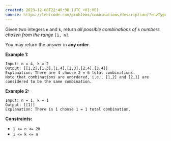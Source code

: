 ```yaml
---
created: 2023-12-08T22:46:38 (UTC +01:00)
source: https://leetcode.com/problems/combinations/description/?envType=study-plan-v2&envId=top-interview-150
---
```

Given two integers `n` and `k`, return _all possible combinations of_ `k` _numbers chosen from the range_ `[1, n]`.

You may return the answer in **any order**.

**Example 1:**

```
Input: n = 4, k = 2
Output: [[1,2],[1,3],[1,4],[2,3],[2,4],[3,4]]
Explanation: There are 4 choose 2 = 6 total combinations.
Note that combinations are unordered, i.e., [1,2] and [2,1] are considered to be the same combination.
```

**Example 2:**

```
Input: n = 1, k = 1
Output: [[1]]
Explanation: There is 1 choose 1 = 1 total combination.
```

**Constraints:**

-   `1 <= n <= 20`
-   `1 <= k <= n`
